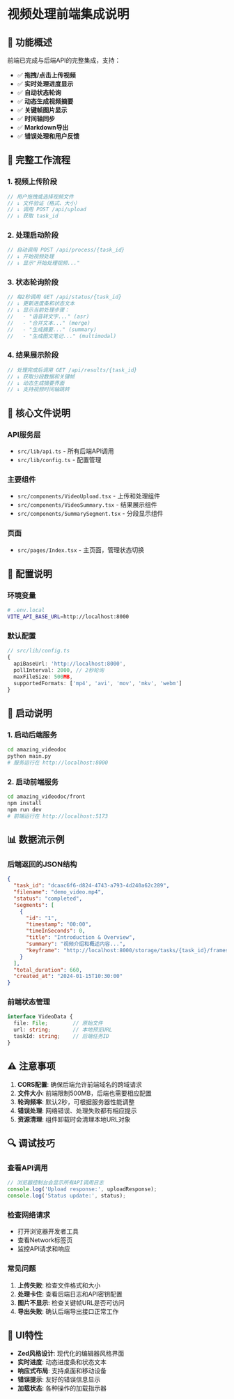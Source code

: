 # 视频处理前端集成说明

## 🎯 功能概述

前端已完成与后端API的完整集成，支持：

- ✅ **拖拽/点击上传视频**
- ✅ **实时处理进度显示**
- ✅ **自动状态轮询**
- ✅ **动态生成视频摘要**
- ✅ **关键帧图片显示**
- ✅ **时间轴同步**
- ✅ **Markdown导出**
- ✅ **错误处理和用户反馈**

## 🔄 完整工作流程

### 1. 视频上传阶段
```typescript
// 用户拖拽或选择视频文件
// ↓ 文件验证（格式、大小）
// ↓ 调用 POST /api/upload
// ↓ 获取 task_id
```

### 2. 处理启动阶段
```typescript
// 自动调用 POST /api/process/{task_id}
// ↓ 开始视频处理
// ↓ 显示"开始处理视频..."
```

### 3. 状态轮询阶段
```typescript
// 每2秒调用 GET /api/status/{task_id}
// ↓ 更新进度条和状态文本
// ↓ 显示当前处理步骤：
//   - "语音转文字..." (asr)
//   - "合并文本..." (merge)  
//   - "生成摘要..." (summary)
//   - "生成图文笔记..." (multimodal)
```

### 4. 结果展示阶段
```typescript
// 处理完成后调用 GET /api/results/{task_id}
// ↓ 获取分段数据和关键帧
// ↓ 动态生成摘要界面
// ↓ 支持视频时间轴跳转
```

## 📁 核心文件说明

### API服务层
- `src/lib/api.ts` - 所有后端API调用
- `src/lib/config.ts` - 配置管理

### 主要组件
- `src/components/VideoUpload.tsx` - 上传和处理组件
- `src/components/VideoSummary.tsx` - 结果展示组件
- `src/components/SummarySegment.tsx` - 分段显示组件

### 页面
- `src/pages/Index.tsx` - 主页面，管理状态切换

## 🔧 配置说明

### 环境变量
```bash
# .env.local
VITE_API_BASE_URL=http://localhost:8000
```

### 默认配置
```typescript
// src/lib/config.ts
{
  apiBaseUrl: 'http://localhost:8000',
  pollInterval: 2000, // 2秒轮询
  maxFileSize: 500MB,
  supportedFormats: ['mp4', 'avi', 'mov', 'mkv', 'webm']
}
```

## 🚀 启动说明

### 1. 启动后端服务
```bash
cd amazing_videodoc
python main.py
# 服务运行在 http://localhost:8000
```

### 2. 启动前端服务
```bash
cd amazing_videodoc/front
npm install
npm run dev
# 前端运行在 http://localhost:5173
```

## 📊 数据流示例

### 后端返回的JSON结构
```json
{
  "task_id": "dcaac6f6-d824-4743-a793-4d240a62c289",
  "filename": "demo_video.mp4",
  "status": "completed",
  "segments": [
    {
      "id": "1",
      "timestamp": "00:00",
      "timeInSeconds": 0,
      "title": "Introduction & Overview",
      "summary": "视频介绍和概述内容...",
      "keyframe": "http://localhost:8000/storage/tasks/{task_id}/frames/frame_001.jpg"
    }
  ],
  "total_duration": 660,
  "created_at": "2024-01-15T10:30:00"
}
```

### 前端状态管理
```typescript
interface VideoData {
  file: File;        // 原始文件
  url: string;       // 本地预览URL
  taskId: string;    // 后端任务ID
}
```

## ⚠️ 注意事项

1. **CORS配置**: 确保后端允许前端域名的跨域请求
2. **文件大小**: 前端限制500MB，后端也需要相应配置
3. **轮询频率**: 默认2秒，可根据服务器性能调整
4. **错误处理**: 网络错误、处理失败都有相应提示
5. **资源清理**: 组件卸载时会清理本地URL对象

## 🔍 调试技巧

### 查看API调用
```javascript
// 浏览器控制台会显示所有API调用日志
console.log('Upload response:', uploadResponse);
console.log('Status update:', status);
```

### 检查网络请求
- 打开浏览器开发者工具
- 查看Network标签页
- 监控API请求和响应

### 常见问题
1. **上传失败**: 检查文件格式和大小
2. **处理卡住**: 查看后端日志和API密钥配置
3. **图片不显示**: 检查关键帧URL是否可访问
4. **导出失败**: 确认后端导出接口正常工作

## 🎨 UI特性

- **Zed风格设计**: 现代化的编辑器风格界面
- **实时进度**: 动态进度条和状态文本
- **响应式布局**: 支持桌面和移动设备
- **错误提示**: 友好的错误信息显示
- **加载状态**: 各种操作的加载指示器
